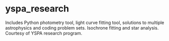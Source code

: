 # yspa_research
Includes Python photometry tool, light curve fitting tool, solutions to multiple astrophysics and coding problem sets. Isochrone fitting and star analysis. Courtesy of YSPA research program.
